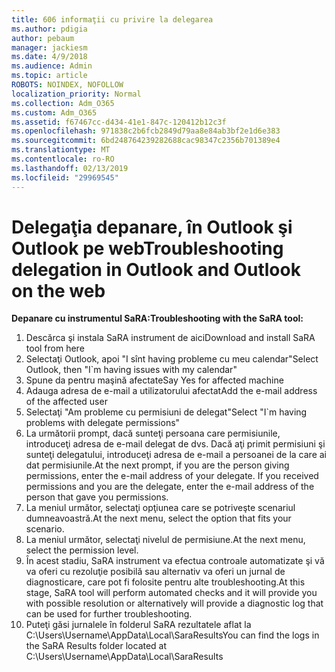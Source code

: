 ```yaml
---
title: 606 informaţii cu privire la delegarea
ms.author: pdigia
author: pebaum
manager: jackiesm
ms.date: 4/9/2018
ms.audience: Admin
ms.topic: article
ROBOTS: NOINDEX, NOFOLLOW
localization_priority: Normal
ms.collection: Adm_O365
ms.custom: Adm_O365
ms.assetid: f67467cc-d434-41e1-847c-120412b12c3f
ms.openlocfilehash: 971838c2b6fcb2849d79aa8e84ab3bf2e1d6e383
ms.sourcegitcommit: 6bd248764239282688cac98347c2356b701389e4
ms.translationtype: MT
ms.contentlocale: ro-RO
ms.lasthandoff: 02/13/2019
ms.locfileid: "29969545"
---
```

# <a name="troubleshooting-delegation-in-outlook-and-outlook-on-the-web"></a><span data-ttu-id="21bd8-102">Delegaţia depanare, în Outlook şi Outlook pe web</span><span class="sxs-lookup"><span data-stu-id="21bd8-102">Troubleshooting delegation in Outlook and Outlook on the web</span></span>

<span data-ttu-id="21bd8-103">**Depanare cu instrumentul SaRA:**</span><span class="sxs-lookup"><span data-stu-id="21bd8-103">**Troubleshooting with the SaRA tool:**</span></span>

1. <span data-ttu-id="21bd8-104">Descărca şi instala SaRA instrument de aici</span><span class="sxs-lookup"><span data-stu-id="21bd8-104">Download and install SaRA tool from here</span></span>
1. <span data-ttu-id="21bd8-105">Selectaţi Outlook, apoi "I sînt having probleme cu meu calendar"</span><span class="sxs-lookup"><span data-stu-id="21bd8-105">Select Outlook, then "I\`m having issues with my calendar"</span></span>
1. <span data-ttu-id="21bd8-106">Spune da pentru maşină afectate</span><span class="sxs-lookup"><span data-stu-id="21bd8-106">Say Yes for affected machine</span></span>
1. <span data-ttu-id="21bd8-107">Adauga adresa de e-mail a utilizatorului afectat</span><span class="sxs-lookup"><span data-stu-id="21bd8-107">Add the e-mail address of the affected user</span></span>
1. <span data-ttu-id="21bd8-108">Selectaţi "Am probleme cu permisiuni de delegat"</span><span class="sxs-lookup"><span data-stu-id="21bd8-108">Select "I\`m having problems with delegate permissions"</span></span>
1. <span data-ttu-id="21bd8-p101">La următorii prompt, dacă sunteţi persoana care permisiunile, introduceţi adresa de e-mail delegat de dvs. Dacă aţi primit permisiuni şi sunteţi delegatului, introduceţi adresa de e-mail a persoanei de la care ai dat permisiunile.</span><span class="sxs-lookup"><span data-stu-id="21bd8-p101">At the next prompt, if you are the person giving permissions, enter the e-mail address of your delegate. If you received permissions and you are the delegate, enter the e-mail address of the person that gave you permissions.</span></span>
1. <span data-ttu-id="21bd8-111">La meniul următor, selectaţi opţiunea care se potriveşte scenariul dumneavoastră.</span><span class="sxs-lookup"><span data-stu-id="21bd8-111">At the next menu, select the option that fits your scenario.</span></span> 
1. <span data-ttu-id="21bd8-112">La meniul următor, selectaţi nivelul de permisiune.</span><span class="sxs-lookup"><span data-stu-id="21bd8-112">At the next menu, select the permission level.</span></span>
1. <span data-ttu-id="21bd8-113">În acest stadiu, SaRA instrument va efectua controale automatizate şi vă va oferi cu rezoluţie posibilă sau alternativ va oferi un jurnal de diagnosticare, care pot fi folosite pentru alte troubleshooting.</span><span class="sxs-lookup"><span data-stu-id="21bd8-113">At this stage, SaRA tool will perform automated checks and it will provide you with possible resolution or alternatively will provide a diagnostic log that can be used for further troubleshooting.</span></span>
1. <span data-ttu-id="21bd8-114">Puteţi găsi jurnalele în folderul SaRA rezultatele aflat la C:\Users\Username\AppData\Local\SaraResults</span><span class="sxs-lookup"><span data-stu-id="21bd8-114">You can find the logs in the SaRA Results folder located at C:\Users\Username\AppData\Local\SaraResults</span></span>